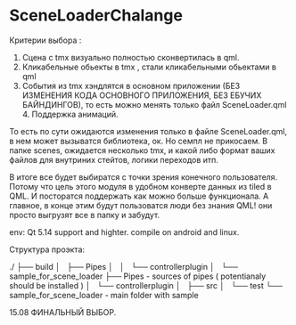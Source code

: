 # SceneLoaderChalange
Критерии выбора : 
1. Сцена с tmx визуально  полностью сконвертилась в qml. 
2. Кликабельные обьекты в tmx , стали кликабельными обьектами в qml 
3. События из tmx хэндлятся в основном приложении (БЕЗ ИЗМЕНЕНИЯ КОДА ОСНОВНОГО ПРИЛОЖЕНИЯ, БЕЗ ЕБУЧИХ БАЙНДИНГОВ), то есть можно менять только файл SceneLoader.qml 4. Поддержка анимаций.    

То есть по сути ожидаются изменения только в файле SceneLoader.qml, в нем может вызыватся библиотека, ок. Но семпл не прикосаем. В папке scenes, ожидается несколько tmx, и какой либо формат ваших файлов для внутриних стейтов, логики переходов итп.  

В итоге все будет выбиратся с точки зрения конечного пользователя. Потому что цель этого модуля в удобном конверте данных из tiled в QML. И посторатся поддержать как можно больше функционала.  А главное, в конце этим будут пользоватся люди без знания QML! они просто выгрузят все в папку и забудут. 


env:
Qt 5.14 support  and highter.
compile on android and linux.

Структура проэкта:

./
├── build
│   ├── Pipes
│   │   └── controllerplugin
│   └── sample_for_scene_loader
├── Pipes                           - sources of pipes ( potentianaly should be installed )
│   └── controllerplugin
│       ├── src
│       └── test
└── sample_for_scene_loader         - main folder with sample


15.08 ФИНАЛЬНЫЙ ВЫБОР. 
